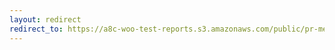 ```yaml
---
layout: redirect
redirect_to: https://a8c-woo-test-reports.s3.amazonaws.com/public/pr-merge/41548/api/index.html
---
```

